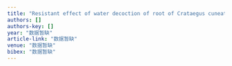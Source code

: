 ```yaml
---
title: "Resistant effect of water decoction of root of Crataegus cuneata on male infertility induced by GTW in rats."
authors: []
authors-key: []
year: "数据暂缺"
article-link: "数据暂缺"
venue: "数据暂缺"
bibex: "数据暂缺"
---
```

